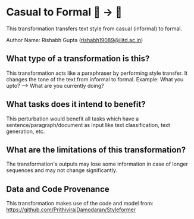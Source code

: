# Casual to Formal 🦎 → 🐍
This transformation transfers text style from casual (informal) to formal.

Author Name: Rishabh Gupta (rishabh19089@iiitd.ac.in)

## What type of a transformation is this?
This transformation acts like a paraphraser by performing style transfer. It changes the tone of the text from informal to formal.
Example: What you upto? --> What are you currently doing? 

## What tasks does it intend to benefit?
This perturbation would benefit all tasks which have a sentence/paragraph/document as input like text classification, 
text generation, etc. 

## What are the limitations of this transformation?
The transformation's outputs may lose some information in case of longer sequences and may not change significantly.

## Data and Code Provenance
This transformation makes use of the code and model from: https://github.com/PrithivirajDamodaran/Styleformer
